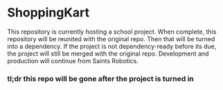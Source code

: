 # ShoppingKart

This repository is currently hosting a school project.
When complete, this repository will be reunited with the original repo.
Then that will be turned into a dependency.
If the project is not dependency-ready before its due, the project will still be merged with the original repo.
Development and production will continue from Saints Robotics.

### tl;dr this repo will be gone after the project is turned in
